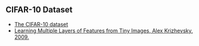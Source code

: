 CIFAR-10 Dataset
----------------

* [The CIFAR-10 dataset](https://www.cs.toronto.edu/~kriz/cifar.html)
* [Learning Multiple Layers of Features from Tiny Images, Alex Krizhevsky, 2009.](https://www.cs.toronto.edu/~kriz/learning-features-2009-TR.pdf)
